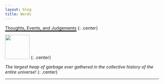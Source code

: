 ```yaml
---
layout: blog
title: Words
---
```


<span style="border-bottom: 3px solid black;">Thoughts, Events, and Judgements</span>
{: .center}

<img style="width: 80px" src="{{site.baseurl}}/assets/images/rick.svg" alt="">
{: .center}

*The largest heap of garbage ever gathered in the collective history of the entire universe!*
{: .center}


---
